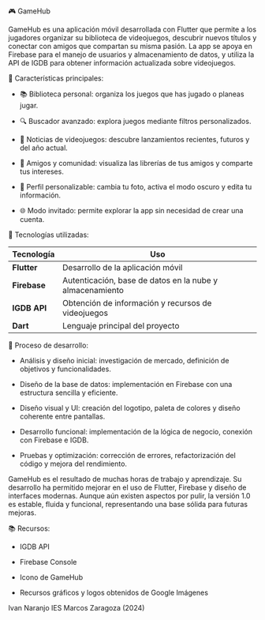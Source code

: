 🎮 GameHub

GameHub es una aplicación móvil desarrollada con Flutter que permite a los jugadores organizar su biblioteca de videojuegos, descubrir nuevos títulos y conectar con amigos que compartan su misma pasión. La app se apoya en Firebase para el manejo de usuarios y almacenamiento de datos, y utiliza la API de IGDB para obtener información actualizada sobre videojuegos.

📱 Características principales:

- 📚 Biblioteca personal: organiza los juegos que has jugado o planeas jugar.

- 🔍 Buscador avanzado: explora juegos mediante filtros personalizados.

- 📰 Noticias de videojuegos: descubre lanzamientos recientes, futuros y del año actual.

- 👥 Amigos y comunidad: visualiza las librerías de tus amigos y comparte tus intereses.

- 👤 Perfil personalizable: cambia tu foto, activa el modo oscuro y edita tu información.

- 🌐 Modo invitado: permite explorar la app sin necesidad de crear una cuenta.


🧩 Tecnologías utilizadas:

| Tecnología   | Uso                                                      |
| ------------ | -------------------------------------------------------- |
| **Flutter**  | Desarrollo de la aplicación móvil                        |
| **Firebase** | Autenticación, base de datos en la nube y almacenamiento |
| **IGDB API** | Obtención de información y recursos de videojuegos       |
| **Dart**     | Lenguaje principal del proyecto                          |


🧠 Proceso de desarrollo:

- Análisis y diseño inicial: investigación de mercado, definición de objetivos y funcionalidades.

- Diseño de la base de datos: implementación en Firebase con una estructura sencilla y eficiente.

- Diseño visual y UI: creación del logotipo, paleta de colores y diseño coherente entre pantallas.

- Desarrollo funcional: implementación de la lógica de negocio, conexión con Firebase e IGDB.

- Pruebas y optimización: corrección de errores, refactorización del código y mejora del rendimiento.


GameHub es el resultado de muchas horas de trabajo y aprendizaje. Su desarrollo ha permitido mejorar en el uso de Flutter, Firebase y diseño de interfaces modernas.
Aunque aún existen aspectos por pulir, la versión 1.0 es estable, fluida y funcional, representando una base sólida para futuras mejoras.

📚 Recursos:

- IGDB API

- Firebase Console

- Icono de GameHub

- Recursos gráficos y logos obtenidos de Google Imágenes



Ivan Naranjo
IES Marcos Zaragoza (2024)
